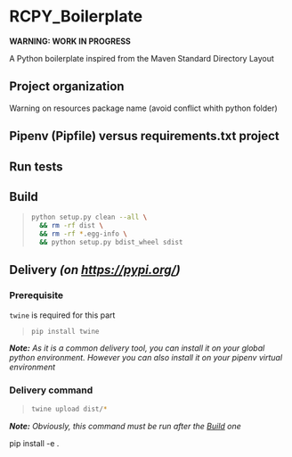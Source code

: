 # RCPY_Boilerplate

**WARNING: WORK IN PROGRESS**

A Python boilerplate inspired from the Maven Standard Directory Layout

## Project organization
Warning on resources package name (avoid conflict whith python folder)

## Pipenv (Pipfile) versus requirements.txt project

## Run tests

## Build

>```sh
>python setup.py clean --all \
>   && rm -rf dist \
>   && rm -rf *.egg-info \
>   && python setup.py bdist_wheel sdist
>```

## Delivery *(on https://pypi.org/)*

### Prerequisite

`twine` is required for this part
>```sh
> pip install twine
>```
***Note:** As it is a common delivery tool, you can install it on your global python environment. 
However you can also install it on your pipenv virtual environment*

### Delivery command

>```sh
>twine upload dist/*
>```

***Note:** Obviously, this command must be run after the [Build](#build) one*

pip install -e .

